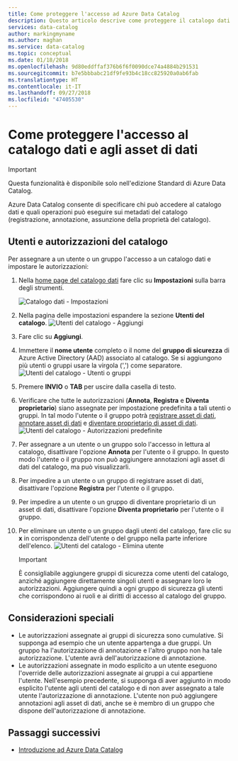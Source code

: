 ```yaml
---
title: Come proteggere l'accesso ad Azure Data Catalog
description: Questo articolo descrive come proteggere il catalogo dati e gli asset corrispondenti.
services: data-catalog
author: markingmyname
ms.author: maghan
ms.service: data-catalog
ms.topic: conceptual
ms.date: 01/18/2018
ms.openlocfilehash: 9d80eddffaf376b6f6f0090dce74a4884b291531
ms.sourcegitcommit: b7e5bbbabc21df9fe93b4c18cc825920a0ab6fab
ms.translationtype: HT
ms.contentlocale: it-IT
ms.lasthandoff: 09/27/2018
ms.locfileid: "47405530"
---
```

# <a name="how-to-secure-access-to-data-catalog-and-data-assets"></a>Come proteggere l'accesso al catalogo dati e agli asset di dati
> [!IMPORTANT]
> Questa funzionalità è disponibile solo nell'edizione Standard di Azure Data Catalog.

Azure Data Catalog consente di specificare chi può accedere al catalogo dati e quali operazioni può eseguire sui metadati del catalogo (registrazione, annotazione, assunzione della proprietà del catalogo). 

## <a name="catalog-users-and-permissions"></a>Utenti e autorizzazioni del catalogo
Per assegnare a un utente o un gruppo l'accesso a un catalogo dati e impostare le autorizzazioni:

1. Nella [home page del catalogo dati](http://www.azuredatacatalog.com) fare clic su **Impostazioni** sulla barra degli strumenti.

    ![Catalogo dati - Impostazioni](media/data-catalog-how-to-secure-catalog/data-catalog-settings.png)
2. Nella pagina delle impostazioni espandere la sezione **Utenti del catalogo**.
    ![Utenti del catalogo - Aggiungi](media/data-catalog-how-to-secure-catalog/data-catalog-add-button.png)
3. Fare clic su **Aggiungi**.
4. Immettere il **nome utente** completo o il nome del **gruppo di sicurezza** di Azure Active Directory (AAD) associato al catalogo. Se si aggiungono più utenti o gruppi usare la virgola (',') come separatore.
    ![Utenti del catalogo - Utenti o gruppi](media/data-catalog-how-to-secure-catalog/data-catalog-users-groups.png)
5. Premere **INVIO** o **TAB** per uscire dalla casella di testo. 
6.  Verificare che tutte le autorizzazioni (**Annota**, **Registra** e **Diventa proprietario**) siano assegnate per impostazione predefinita a tali utenti o gruppi. In tal modo l'utente o il gruppo potrà [registrare asset di dati]( data-catalog-how-to-register.md), [annotare asset di dati]( data-catalog-how-to-annotate.md) e [diventare proprietario di asset di dati]( data-catalog-how-to-manage.md). 
    ![Utenti del catalogo - Autorizzazioni predefinite](media/data-catalog-how-to-secure-catalog/data-catalog-default-permissions.png)
7.  Per assegnare a un utente o un gruppo solo l'accesso in lettura al catalogo, disattivare l'opzione **Annota** per l'utente o il gruppo. In questo modo l'utente o il gruppo non può aggiungere annotazioni agli asset di dati del catalogo, ma può visualizzarli. 
8.  Per impedire a un utente o un gruppo di registrare asset di dati, disattivare l'opzione **Registra** per l'utente o il gruppo.
9.  Per impedire a un utente o un gruppo di diventare proprietario di un asset di dati, disattivare l'opzione **Diventa proprietario** per l'utente o il gruppo. 
10. Per eliminare un utente o un gruppo dagli utenti del catalogo, fare clic su **x** in corrispondenza dell'utente o del gruppo nella parte inferiore dell'elenco. 
    ![Utenti del catalogo - Elimina utente](media/data-catalog-how-to-secure-catalog/data-catalog-delete-user.png)

    > [!IMPORTANT]
    > È consigliabile aggiungere gruppi di sicurezza come utenti del catalogo, anziché aggiungere direttamente singoli utenti e assegnare loro le autorizzazioni. Aggiungere quindi a ogni gruppo di sicurezza gli utenti che corrispondono ai ruoli e ai diritti di accesso al catalogo del gruppo.

## <a name="special-considerations"></a>Considerazioni speciali

- Le autorizzazioni assegnate ai gruppi di sicurezza sono cumulative. Si supponga ad esempio che un utente appartenga a due gruppi. Un gruppo ha l'autorizzazione di annotazione e l'altro gruppo non ha tale autorizzazione. L'utente avrà dell'autorizzazione di annotazione. 
- Le autorizzazioni assegnate in modo esplicito a un utente eseguono l'override delle autorizzazioni assegnate ai gruppi a cui appartiene l'utente. Nell'esempio precedente, si supponga di aver aggiunto in modo esplicito l'utente agli utenti del catalogo e di non aver assegnato a tale utente l'autorizzazione di annotazione. L'utente non può aggiungere annotazioni agli asset di dati, anche se è membro di un gruppo che dispone dell'autorizzazione di annotazione.

## <a name="next-steps"></a>Passaggi successivi
- [Introduzione ad Azure Data Catalog](data-catalog-get-started.md)

